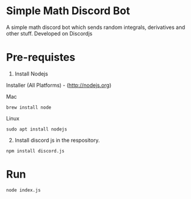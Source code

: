 # Simple Math Discord Bot
A simple math discord bot which sends random integrals, derivatives and other stuff. Developed on Discordjs
# Pre-requistes
1. Install Nodejs

Installer (All Platforms) - (http://nodejs.org)
  
Mac
 ```
brew install node
```
Linux 
```
sudo apt install nodejs
```  
2. Install discord js in the respository. 
```
npm install discord.js
```
# Run
```
node index.js
```
